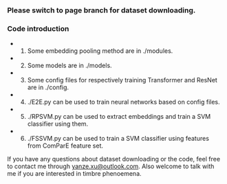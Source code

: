 ### Please switch to page branch for dataset downloading.

### Code introduction
* 1. Some embedding pooling method are in ./modules.
* 2. Some models are in ./models.
* 3. Some config files for respectively training Transformer and ResNet are in ./config. 
* 4. ./E2E.py can be used to train neural networks based on config files.
* 5. ./RPSVM.py can be used to extract embeddings and train a SVM classifier using them. 
* 6. ./FSSVM.py can be used to train a SVM classifier using features from ComParE feature set.

If you have any questions about dataset downloading or the code, feel free to contact me through yanze.xu@outlook.com. Also welcome to talk with me if you are interested in timbre phenoemena. 

